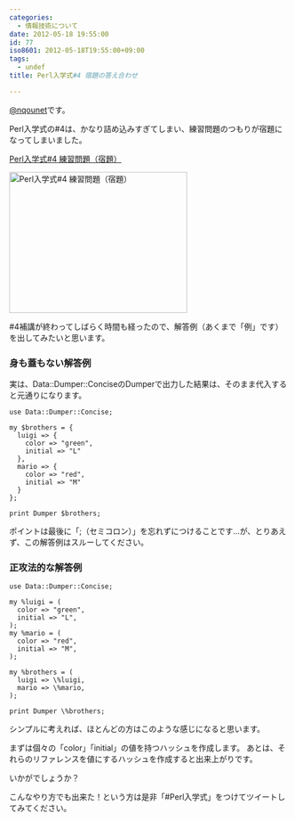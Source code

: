 ```yaml
---
categories:
  - 情報技術について
date: 2012-05-18 19:55:00
id: 77
iso8601: 2012-05-18T19:55:00+09:00
tags:
  - undef
title: Perl入学式#4 宿題の答え合わせ

---
```


<p><a href="https://twitter.com/nqounet">@nqounet</a>です。</p> <p>Perl入学式の#4は、かなり詰め込みすぎてしまい、練習問題のつもりが宿題になってしまいました。</p> <p><a href="http://nqounet.github.io/presentation/20120415_perlentrance4/">Perl入学式#4 練習問題（宿題）</a></p> <p><a href="https://login.yahoo.com/config/login?.src=flickrsignin&amp;.pc=8190&amp;.scrumb=0&amp;.pd=c%3DH6T9XcS72e4mRnW3NpTAiU8ZkA--&amp;.intl=jp&amp;.lang=en&amp;.done=https%3A%2F%2Flogin.yahoo.com%2Fconfig%2Fvalidate%3F.src%3Dflickrsignin%26.pc%3D8190%26.scrumb%3D0%26.pd%3Dc%253DJvVF95K62e6PzdPu7MBv2V8-%26.intl%3Djp%26.done%3Dhttps%253A%252F%252Fwww.flickr.com%252Fsignin%252Fyahoo%252F%253Fredir%253D%25252Fphotos%25252Fnqounet%25252F7220452952%25252F" title="Perl入学式#4 練習問題（宿題） by nqounet, on Flickr"><img src="http://farm6.staticflickr.com/5075/7220452952_f40f4b2edc_n.jpg" width="320" height="253" alt="Perl入学式#4 練習問題（宿題）"></a></p> <p>#4補講が終わってしばらく時間も経ったので、解答例（あくまで「例」です）を出してみたいと思います。</p> <h3>身も蓋もない解答例</h3> <p>実は、Data::Dumper::ConciseのDumperで出力した結果は、そのまま代入すると元通りになります。</p> <pre><code>use Data::Dumper::Concise;<br><br>my $brothers = {<br>  luigi => {<br>    color => "green",<br>    initial => "L"<br>  },<br>  mario => {<br>    color => "red",<br>    initial => "M"<br>  }<br>};<br><br>print Dumper $brothers;<br></code></pre> <p>ポイントは最後に「;（セミコロン）」を忘れずにつけることです…が、とりあえず、この解答例はスルーしてください。</p> <h3>正攻法的な解答例</h3> <pre><code>use Data::Dumper::Concise;<br><br>my %luigi = (<br>  color => "green",<br>  initial => "L",<br>);<br>my %mario = (<br>  color => "red",<br>  initial => "M",<br>);<br><br>my %brothers = (<br>  luigi => \%luigi,<br>  mario => \%mario,<br>);<br><br>print Dumper \%brothers;<br></code></pre> <p>シンプルに考えれば、ほとんどの方はこのような感じになると思います。</p> <p>まずは個々の「color」「initial」の値を持つハッシュを作成します。 あとは、それらのリファレンスを値にするハッシュを作成すると出来上がりです。</p> <p>いかがでしょうか？</p> <p>こんなやり方でも出来た！という方は是非「#Perl入学式」をつけてツイートしてみてください。</p>    	